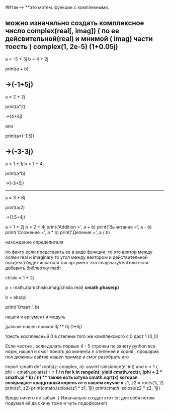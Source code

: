 #Итак-->
**это матем. функции с комплекными.

можно изначально создать комплексное число complex(real[, imag])
( по ее дейсвительной(real) и мнимой ( imag) части тоесть ) 
complex(1, 2e-5)
(1+0.05j)
-----------
a = -5 + 3j
b = 4 + 2j


print(a + b)

->(-1+5j)
----------
a = 2 + 2j


print(a*2)

->(4+4j)

или 

print(a*(-1.5))


->(-3-3j)
----------
a = 1 + 1j
b = 1 + 4j
 
print(a*b)


->(-3+5j)

----------
a = 3 + 8j


print(a/2)

->(1.5+4j)


a = 1 + 2j
b = 2 + 4j
print('Addition =', a + b)
print('Вычитание =', a - b)
print('Сложение =', a * b)
print('Деление =', a / b)

нахождение определителя 

по факту если представить ее в виде функции, то это вектор между осями real и imaginary
то угол между вектором и действительной оью(real)
будет искаться так аргумент это imaginary/real
 или если добавить библеотку math 

chislo = 1 + 2j

p = math.atan(chislo.imag/chislo.real) **cmath.phase(p)**

b = abs(p)

print('Ответ:', b)

нашли и аргумент и модуль

дальше нашел прикол
0j ** 0j
(1+0j)

тоесть косплексный 0 в степени того же комплексного с 0 даст 1 (0_0)

Если честно , если делать первые 4 - 5 строчки по зачету python все норм, нашел и смог понять до монента n степеней и корня , прошарив пол дюжины сайтов нашел пример и смог разобрать его 

import cmath
def roots(z: complex, n):
    assert isinstance(n, int) and n > 1
    r, phi = cmath.polar(z)
    r **= 1 / n
    for k in range(n):
        yield cmath.rect(r, (phi + 2 * cmath.pi * k) / n) ** также есть штука cmath.sqrt(x) которая возвращает квадртаный корень от в нашем случае x**
z1, z2 = roots(1j, 2)
print(z1, z2)
print(cmath.isclose(z1 * z1, 1j))
print(cmath.isclose(z2 * z2, 1j))


Вроде ничего не забыл .( Изначально создал этот txt для себя потом подумал ай да скину тоже и чуть подоформил)



